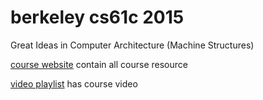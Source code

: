 # berkeley cs61c 2015

Great Ideas in Computer Architecture (Machine Structures)

[course website](http://inst.eecs.berkeley.edu/~cs61c/sp15) contain all course resource

[video playlist](https://www.youtube.com/playlist?list=PLhMnuBfGeCDM8pXLpqib90mDFJI-e1lpk) has course video